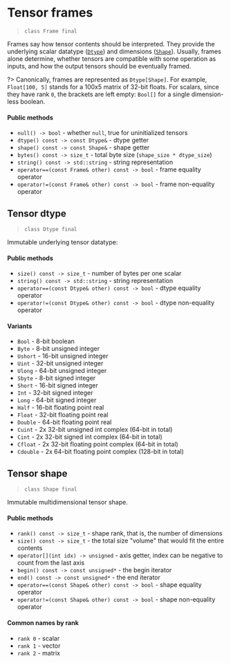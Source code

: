 # Tensor frames
> `class Frame final`

Frames say how tensor contents should be interpreted. They
provide the underlying scalar datatype ([`Dtype`](#tensor-dtype))
and dimensions ([`Shape`](#tensor-shape)). Usually, frames alone determine,
whether tensors are compatible with some operation as inputs, and how
the output tensors should be eventually framed. 

?> Canonically, frames
   are represented as `Dtype[Shape]`. For example, `Float[100, 5]` stands 
   for a 100x5 matrix of 32-bit floats. For scalars, since they have rank `0`, the
   brackets are left empty: `Bool[]` for a single dimension-less boolean.

#### Public methods

- `null() -> bool` - whether `null`, true for uninitialized tensors
- `dtype() const -> const Dtype&` - dtype getter
- `shape() const -> const Shape&` - shape getter
- `bytes() const -> size_t` - total byte size (`shape_size * dtype_size`)
- `string() const -> std::string` - string representation
- `operator==(const Frame& other) const -> bool` - frame equality operator
- `operator!=(const Frame& other) const -> bool` - frame non-equality operator


## Tensor dtype
> `class Dtype final`

Immutable underlying tensor datatype:

#### Public methods

- `size() const -> size_t` - number of bytes per one scalar
- `string() const -> std::string` - string representation
- `operator==(const Dtype& other) const -> bool` - dtype equality operator
- `operator!=(const Dtype& other) const -> bool` - dtype non-equality operator

#### Variants

- `Bool` - 8-bit boolean
- `Byte` - 8-bit unsigned integer
- `Ushort` - 16-bit unsigned integer
- `Uint` - 32-bit unsigned integer
- `Ulong` - 64-bit unsigned integer
- `Sbyte` - 8-bit signed integer
- `Short` - 16-bit signed integer
- `Int` - 32-bit signed integer
- `Long` - 64-bit signed integer
- `Half` - 16-bit floating point real
- `Float` - 32-bit floating point real
- `Double` - 64-bit floating point real
- `Cuint` - 2x 32-bit unsigned int complex (64-bit in total)
- `Cint` - 2x 32-bit signed int complex (64-bit in total)
- `Cfloat` - 2x 32-bit floating point complex (64-bit in total)
- `Cdouble` - 2x 64-bit floating point complex (128-bit in total)

## Tensor shape
> `class Shape final`

Immutable multidimensional tensor shape.

#### Public methods

- `rank() const -> size_t` - shape rank, that is, the number of dimensions
- `size() const -> size_t` - the total size "volume" that would fit the entire contents
- `operator[](int idx) -> unsigned` - axis getter, index can be negative to count from the last axis
- `begin() const -> const unsigned*` - the begin iterator
- `end() const -> const unsigned*` - the end iterator
- `operator==(const Shape& other) const -> bool` - shape equality operator
- `operator!=(const Shape& other) const -> bool` - shape non-equality operator

#### Common names by rank

- `rank 0` - scalar
- `rank 1` - vector
- `rank 2` - matrix

